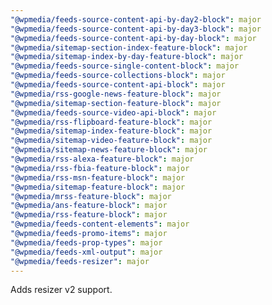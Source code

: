 ```yaml
---
"@wpmedia/feeds-source-content-api-by-day2-block": major
"@wpmedia/feeds-source-content-api-by-day3-block": major
"@wpmedia/feeds-source-content-api-by-day-block": major
"@wpmedia/sitemap-section-index-feature-block": major
"@wpmedia/sitemap-index-by-day-feature-block": major
"@wpmedia/feeds-source-single-content-block": major
"@wpmedia/feeds-source-collections-block": major
"@wpmedia/feeds-source-content-api-block": major
"@wpmedia/rss-google-news-feature-block": major
"@wpmedia/sitemap-section-feature-block": major
"@wpmedia/feeds-source-video-api-block": major
"@wpmedia/rss-flipboard-feature-block": major
"@wpmedia/sitemap-index-feature-block": major
"@wpmedia/sitemap-video-feature-block": major
"@wpmedia/sitemap-news-feature-block": major
"@wpmedia/rss-alexa-feature-block": major
"@wpmedia/rss-fbia-feature-block": major
"@wpmedia/rss-msn-feature-block": major
"@wpmedia/sitemap-feature-block": major
"@wpmedia/mrss-feature-block": major
"@wpmedia/ans-feature-block": major
"@wpmedia/rss-feature-block": major
"@wpmedia/feeds-content-elements": major
"@wpmedia/feeds-promo-items": major
"@wpmedia/feeds-prop-types": major
"@wpmedia/feeds-xml-output": major
"@wpmedia/feeds-resizer": major
---
```


Adds resizer v2 support.
